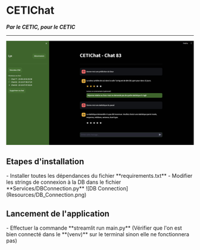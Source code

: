<h1>CETIChat</h1>

**_Par le CETIC, pour le CETIC_**

---

![Chatbot UI](Resources/chatbotUI.png)

<h2>Etapes d'installation</h2>
- Installer toutes les dépendances du fichier **requirements.txt**
- Modifier les strings de connexion à la DB dans le fichier **Services/DBConnection.py**
  ![DB Connection](Resources/DB_Connection.png)

<h2>Lancement de l'application</h2>
- Effectuer la commande **streamlit run main.py** (Vérifier que l'on est bien connecté dans le **(venv)** sur le terminal sinon elle ne fonctionnera pas)